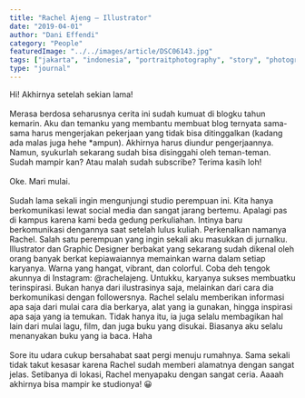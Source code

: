```yaml
---
title: "Rachel Ajeng – Illustrator"
date: "2019-04-01"
author: "Dani Effendi"
category: "People"
featuredImage: "../../images/article/DSC06143.jpg"
tags: ["jakarta", "indonesia", "portraitphotography", "story", "photography", "journal", "figure", "portrait", "people"]
type: "journal"
---
```


Hi! Akhirnya setelah sekian lama!
<br/><br/>
Merasa berdosa seharusnya cerita ini sudah kumuat di blogku tahun kemarin.
Aku dan temanku yang membantu membuat blog ternyata sama-sama harus mengerjakan pekerjaan yang tidak bisa ditinggalkan (kadang ada malas juga hehe *ampun). Akhirnya harus diundur pengerjaannya. Namun, syukurlah sekarang sudah bisa disinggahi oleh teman-teman. Sudah mampir kan? Atau malah sudah subscribe?  Terima kasih loh!
<br/><br/>
Oke. Mari mulai.
<br/><br/>
Sudah lama sekali ingin mengunjungi studio perempuan ini. Kita hanya berkomunikasi lewat social media dan sangat jarang bertemu. Apalagi pas di kampus karena kami beda gedung perkuliahan. Intinya baru berkomunikasi dengannya saat setelah lulus kuliah. Perkenalkan namanya Rachel. Salah satu perempuan yang ingin sekali aku masukkan di jurnalku. Illustrator  dan Graphic Designer  berbakat yang sekarang sudah dikenal oleh orang banyak berkat kepiawaiannya memainkan warna dalam setiap karyanya. Warna yang hangat, vibrant, dan colorful. Coba deh tengok akunnya di Instagram: @rachelajeng. Untukku, karyanya sukses membuatku terinspirasi. Bukan hanya dari ilustrasinya saja, melainkan dari cara dia berkomunikasi dengan followersnya.  Rachel selalu memberikan informasi apa saja dari mulai cara dia berkarya, alat yang ia gunakan, hingga inspirasi apa saja yang ia temukan. Tidak hanya itu, ia juga selalu membagikan hal lain dari mulai lagu, film, dan juga buku yang disukai. Biasanya aku selalu menanyakan buku yang ia baca. Haha
<br/><br/>
Sore itu udara cukup bersahabat saat pergi menuju rumahnya. Sama sekali tidak takut kesasar karena Rachel sudah memberi alamatnya dengan sangat jelas. Setibanya di lokasi, Rachel menyapaku dengan sangat ceria. Aaaah akhirnya bisa mampir ke studionya! 😀
